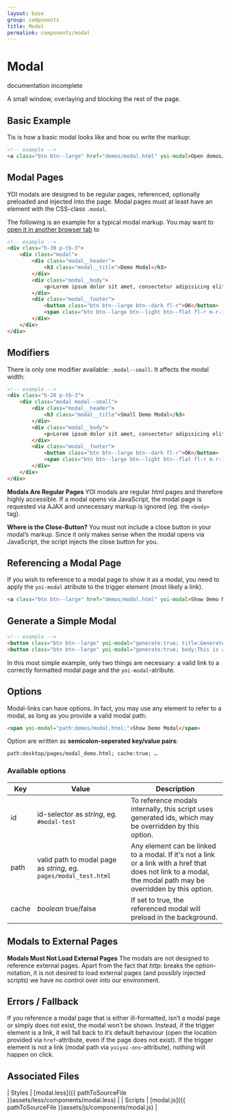 ```yaml
---
layout: base
group: components
title: Modal
permalink: components/modal
---
```


# Modal

<div class="m-t-4 m--pos-tr m--m-4 m--m-t-10">
    <span class="badge">documentation incomplete</span>
</div>

<p class="intro">A small window, overlaying and blocking the rest of the page.</p>

## Basic Example

Tis is how a basic modal looks like and how ou write the markup:

```html
<!-- example -->
<a class="btn btn--large" href="demos/modal.html" yoi-modal>Open demos/modal.html as Modal</a>
```

## Modal Pages

YOI modals are designed to be regular pages, referenced, optionally preloaded and injected into the page. Modal pages must at least have an element with the CSS-class `.modal`.

The following is an example for a typical modal markup. You may want to <a href="demos/modal.html" target="_blank">open it in another browser tab</a> to 

```html
<!-- example -->
<div class="h-30 p-tb-3">
    <div class="modal">
        <div class="modal__header">
            <h3 class="modal__title">Demo Modal</h3>
        </div>
        <div class="modal__body">
            <p>Lorem ipsum dolor sit amet, consectetur adipisicing elit, sed do eiusmod tempor incididunt ut labore et dolore magna aliqua. Ut enim ad minim veniam, quis nostrud exercitation ullamco laboris nisi ut aliquip ex ea commodo consequat. Duis aute irure dolor in reprehenderit in voluptate velit esse cillum dolore eu fugiat nulla pariatur. Excepteur sint occaecat cupidatat non proident, sunt in culpa qui officia deserunt mollit anim id est laborum.</p>
        </div>
        <div class="modal__footer">
            <button class="btn btn--large btn--dark fl-r">OK</button>
            <span class="btn btn--large btn--light btn--flat fl-r m-r-1" yoi-action="closeModal">Cancel</span>
        </div>
    </div>
</div>
```

## Modifiers

There is only one modifier available: `.modal--small`. It affects the modal width:

```html
<!-- example -->
<div class="h-28 p-tb-3">
    <div class="modal modal--small">
        <div class="modal__header">
            <h3 class="modal__title">Small Demo Modal</h3>
        </div>
        <div class="modal__body">
            <p>Lorem ipsum dolor sit amet, consectetur adipisicing elit, sed do eiusmod tempor incididunt ut labore et dolore magna aliqua. Ut enim ad minim veniam.</p>
        </div>
        <div class="modal__footer">
            <button class="btn btn--large btn--dark fl-r">OK</button>
            <span class="btn btn--large btn--light btn--flat fl-r m-r-1" yoi-action="closeModal">Cancel</span>
        </div>
    </div>
</div>
```

<p class="hint hint--primary"><b>Modals Are Regular Pages</b> YOI modals are regular html pages and therefore highly accessible. If a modal opens via JavaScript, the modal page is requested via AJAX and unnecessary markup is ignored (eg. the <code>&lt;body&gt;</code> tag).</p>
<p class="hint hint--primary"><b>Where is the Close-Button?</b> You must not include a close button in your modal’s markup. Since it only makes sense when the modal opens via JavaScript, the script injects the close button for you.</p>

## Referencing a Modal Page

If you wish to reference to a modal page to show it as a modal, you need to apply the `yoi-modal` atribute to the trigger element (most likely a link).

```html
<a class="btn btn--large" href="demos/modal.html" yoi-modal>Show Demo Modal</a>
```

## Generate a Simple Modal

```html
<!-- example -->
<button class="btn btn--large" yoi-modal="generate:true; title:Generated Modal; body:This is a generated modal. Lorem ipsum dolor sit amet, consectetur adipisicing.; modifiers:modal--small;">Generate Small Modal With Title</button>
<button class="btn btn--large" yoi-modal="generate:true; body:This is a generated modal without title. Lorem ipsum dolor sit amet, consectetur adipisicing.; modifiers:modal--small;">Generate Small Modal</button>
```

In this most simple example, only two things are necessary: a valid link to a correctly formatted modal page and the `yoi-modal`-atribute.

## Options

Modal-links can have options. In fact, you may use any element to refer to a modal, as long as you provide a valid modal path:

```html
<span yoi-modal="path:demos/modal.html;">Show Demo Modal</span>
```

Option are written as **semicolon-seperated key/value pairs**:

```
path:desktop/pages/modal_demo.html; cache:true; …
```

### Available options

| Key | Value | Description |
| - | - | - |
| id    | id-selector as *string*, eg. `#modal-test`| To reference modals internally, this script uses generated ids, which may be overridden by this option. |
| path  | valid path to modal page as *string*, eg. `pages/modal_test.html` | Any element can be linked to a modal. If it's not a link or a link with a href that does not link to a modal, the modal path may be overridden by this option. |
| cache | *boolean* true/false | If set to true, the referenced modal will preload in the background. |

## Modals to External Pages

<p class="hint hint--negative"><b>Modals Must Not Load External Pages</b> The modals are not designed to reference external pages. Apart from the fact that <em>http:</em> breaks the option-notation, it is not desired to load external pages (and possibly injected scripts) we have no control over into our environment.</p>

## Errors / Fallback

If you reference a modal page that is either ill-formatted, isn’t a modal page or simply does not exist, the modal won’t be shown.
Instead, if the trigger element is a link, it will fall back to it’s default behaviour (open the location provided via `href`-attribute, even if the page does not exist). If the trigger element is not a link (modal path via `yoiyoi-ons`-attribute), nothing will happen on click.

## Associated Files

| Styles  | [modal.less]({{ pathToSourceFile }}assets/less/components/modal.less) |
| Scripts | [modal.js]({{ pathToSourceFile }}assets/js/components/modal.js)       |